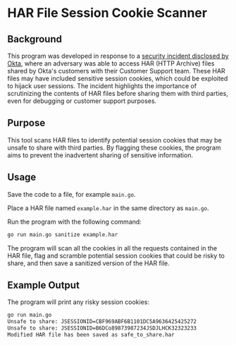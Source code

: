 # HAR File Session Cookie Scanner
## Background
This program was developed in response to a [security incident disclosed by Okta](https://krebsonsecurity.com/2023/10/hackers-stole-access-tokens-from-oktas-support-unit/), where an adversary was able to access HAR (HTTP Archive) files shared by Okta's customers with their Customer Support team. These HAR files may have included sensitive session cookies, which could be exploited to hijack user sessions. The incident highlights the importance of scrutinizing the contents of HAR files before sharing them with third parties, even for debugging or customer support purposes.

## Purpose
This tool scans HAR files to identify potential session cookies that may be unsafe to share with third parties. By flagging these cookies, the program aims to prevent the inadvertent sharing of sensitive information.

## Usage
Save the code to a file, for example `main.go`.

Place a HAR file named `example.har` in the same directory as `main.go`.

Run the program with the following command:

```bash
go run main.go sanitize example.har
```

The program will scan all the cookies in all the requests contained in the HAR file, flag and scramble potential session cookies that could be risky to share, and then save a sanitized version of the HAR file.

## Example Output

The program will print any risky session cookies: 

```bash
go run main.go
Unsafe to share: JSESSIONID=CBF969ABF6B1101DC5A9636425425272
Unsafe to share: JSESSIONID=B6DCo89873987234JSDJLHCK32323233
Modified HAR file has been saved as safe_to_share.har
```